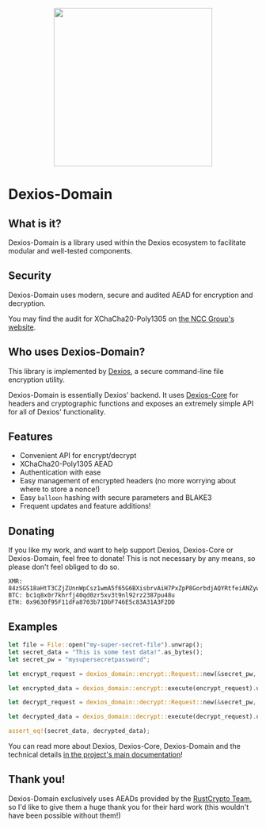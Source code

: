 <p align="center">
  <img src="https://github.com/brxken128/dexios/raw/master/assets/long-logo.png" width="320" />
</p>

# Dexios-Domain

## What is it?

Dexios-Domain is a library used within the Dexios ecosystem to facilitate modular and well-tested components.

## Security

Dexios-Domain uses modern, secure and audited AEAD for encryption and decryption.

You may find the audit for XChaCha20-Poly1305 on [the NCC Group's website](https://research.nccgroup.com/2020/02/26/public-report-rustcrypto-aes-gcm-and-chacha20poly1305-implementation-review/).

## Who uses Dexios-Domain?

This library is implemented by [Dexios](https://github.com/brxken128/dexios), a secure command-line file encryption utility.

Dexios-Domain is essentially Dexios' backend. It uses [Dexios-Core](https://github.com/brxken128/dexios-core) for headers and cryptographic functions and exposes an extremely simple API for all of Dexios' functionality.

## Features

- Convenient API for encrypt/decrypt
- XChaCha20-Poly1305 AEAD
- Authentication with ease
- Easy management of encrypted headers (no more worrying about where to store a nonce!)
- Easy `balloon` hashing with secure parameters and BLAKE3
- Frequent updates and feature additions!

## Donating

If you like my work, and want to help support Dexios, Dexios-Core or Dexios-Domain, feel free to donate! This is not necessary by any means, so please don't feel obliged to do so.

```
XMR: 84zSGS18aHtT3CZjZUnnWpCsz1wmA5f65G6BXisbrvAiH7PxZpP8GorbdjAQYRtfeiANZywwUPjZcHu8eXJeWdafJQFK46G
BTC: bc1q8x0r7khrfj40qd0zr5xv3t9nl92rz2387pu48u
ETH: 0x9630f95F11dFa8703b71DbF746E5c83A31A3F2DD
```

## Examples

```rust
let file = File::open("my-super-secret-file").unwrap();
let secret_data = "This is some test data!".as_bytes();
let secret_pw = "mysupersecretpassword";

let encrypt_request = dexios_domain::encrypt::Request::new(&secret_pw, &secret_data);

let encrypted_data = dexios_domain::encrypt::execute(encrypt_request).unwrap();

let decrypt_request = dexios_domain::decrypt::Request::new(&secret_pw, &encrypted_data);

let decrypted_data = dexios_domain::decrypt::execute(decrypt_request).unwrap();

assert_eq!(secret_data, decrypted_data);
```

You can read more about Dexios, Dexios-Core, Dexios-Domain and the technical details [in the project's main documentation](https://brxken128.github.io/dexios/)!

## Thank you!

Dexios-Domain exclusively uses AEADs provided by the [RustCrypto Team](https://github.com/RustCrypto), so I'd like to give them a huge thank you for their hard work (this wouldn't have been possible without them!)
